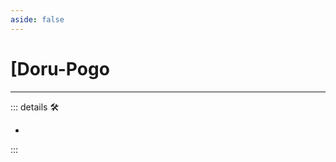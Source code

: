 ```yaml
---
aside: false
---
```

# <py>[<labor>Doru</labor>-Pogo

---

<!-- =================================================== -->
<!-- =================================================== -->
<!-- =================================================== -->
<!-- =================================================== -->
<!-- =================================================== -->
::: details 🛠

-

:::

